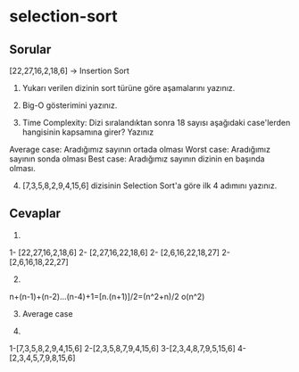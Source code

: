 # selection-sort
## Sorular

[22,27,16,2,18,6] -> Insertion Sort

1. Yukarı verilen dizinin sort türüne göre aşamalarını yazınız.

2. Big-O gösterimini yazınız.

3. Time Complexity: Dizi sıralandıktan sonra 18 sayısı aşağıdaki case'lerden hangisinin kapsamına girer? Yazınız

Average case: Aradığımız sayının ortada olması
Worst case: Aradığımız sayının sonda olması
Best case: Aradığımız sayının dizinin en başında olması.

4. [7,3,5,8,2,9,4,15,6] dizisinin Selection Sort'a göre ilk 4 adımını yazınız.

## Cevaplar

1.
1- [22,27,16,2,18,6]
2- [2,27,16,22,18,6]
2- [2,6,16,22,18,27]
2- [2,6,16,18,22,27]

2.
n+(n-1)+(n-2)...(n-4)+1=[n.(n+1)]/2=(n^2+n)/2
o(n^2)

3. Average case

4.
1-[7,3,5,8,2,9,4,15,6]
2-[2,3,5,8,7,9,4,15,6]
3-[2,3,4,8,7,9,5,15,6]
4-[2,3,4,5,7,9,8,15,6]
